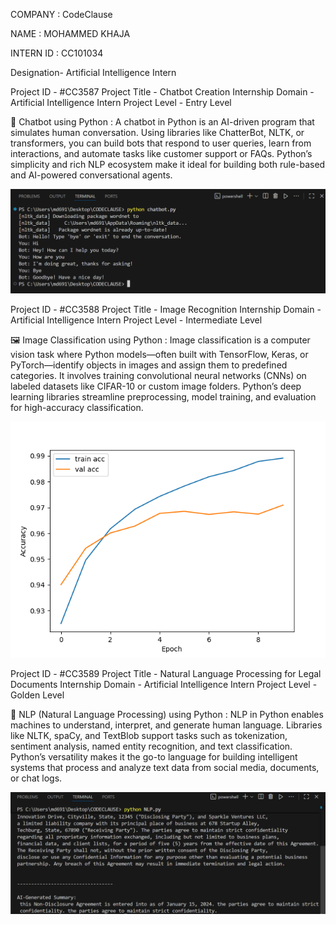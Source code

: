 COMPANY : CodeClause

NAME : MOHAMMED KHAJA

INTERN ID : CC101034

Designation- Artificial Intelligence Intern


Project ID - #CC3587
Project Title - Chatbot Creation
Internship Domain - Artificial Intelligence Intern
Project Level - Entry Level

🤖 Chatbot using Python :
A chatbot in Python is an AI-driven program that simulates human conversation. Using libraries like ChatterBot, NLTK, or transformers, you can build bots that respond to user queries, learn from interactions, and automate tasks like customer support or FAQs. Python’s simplicity and rich NLP ecosystem make it ideal for building both rule-based and AI-powered conversational agents.

![image alt](https://github.com/MOHAMMED-KHAJA-045/CodeClause-/blob/0a0f180a0907178a08d6cfec0a4cd20702ff3df6/chatbot.png)

Project ID - #CC3588
Project Title - Image Recognition
Internship Domain - Artificial Intelligence Intern
Project Level - Intermediate Level

🖼️ Image Classification using Python :
Image classification is a computer vision task where Python models—often built with TensorFlow, Keras, or PyTorch—identify objects in images and assign them to predefined categories. It involves training convolutional neural networks (CNNs) on labeled datasets like CIFAR-10 or custom image folders. Python’s deep learning libraries streamline preprocessing, model training, and evaluation for high-accuracy classification.

![image alt](https://github.com/MOHAMMED-KHAJA-045/CodeClause-/blob/0a0f180a0907178a08d6cfec0a4cd20702ff3df6/IMAGECLASSIFICATION.png)

Project ID - #CC3589
Project Title - Natural Language Processing for Legal Documents
Internship Domain - Artificial Intelligence Intern
Project Level - Golden Level

🧠 NLP (Natural Language Processing) using Python :
NLP in Python enables machines to understand, interpret, and generate human language. Libraries like NLTK, spaCy, and TextBlob support tasks such as tokenization, sentiment analysis, named entity recognition, and text classification. Python’s versatility makes it the go-to language for building intelligent systems that process and analyze text data from social media, documents, or chat logs.

![image alt](https://github.com/MOHAMMED-KHAJA-045/CodeClause-/blob/0a0f180a0907178a08d6cfec0a4cd20702ff3df6/NLP.png)

